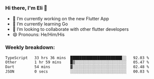### Hi there, I'm Eli 👋
- 🔭 I’m currently working on the new Flutter App
- 🌱 I’m currently learning Go
- 🦄 I’m looking to collaborate with other flutter developers
- 😄 Pronouns: He/Him/His

### Weekly breakdown:
<!--START_SECTION:waka-->

```txt
TypeScript   33 hrs 36 mins  ███████████████████████░░   92.03 %
Other        1 hr 59 mins    █▒░░░░░░░░░░░░░░░░░░░░░░░   05.47 %
Dart         54 mins         ▓░░░░░░░░░░░░░░░░░░░░░░░░   02.48 %
JSON         0 secs          ░░░░░░░░░░░░░░░░░░░░░░░░░   00.03 %
```

<!--END_SECTION:waka-->
